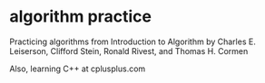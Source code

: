 # algorithm practice
Practicing algorithms from Introduction to Algorithm by Charles E. Leiserson, Clifford Stein, Ronald Rivest, and Thomas H. Cormen

Also, learning C++ at cplusplus.com 
